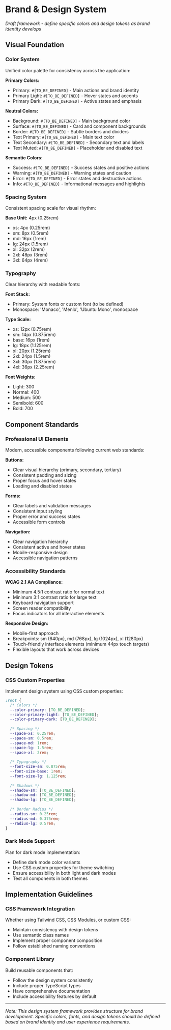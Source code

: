 # Brand & Design System

*Draft framework - define specific colors and design tokens as brand identity develops*

## Visual Foundation

### Color System
Unified color palette for consistency across the application:

**Primary Colors:**
- Primary: `#[TO_BE_DEFINED]` - Main actions and brand identity
- Primary Light: `#[TO_BE_DEFINED]` - Hover states and accents
- Primary Dark: `#[TO_BE_DEFINED]` - Active states and emphasis

**Neutral Colors:**
- Background: `#[TO_BE_DEFINED]` - Main background color
- Surface: `#[TO_BE_DEFINED]` - Card and component backgrounds
- Border: `#[TO_BE_DEFINED]` - Subtle borders and dividers
- Text Primary: `#[TO_BE_DEFINED]` - Main text color
- Text Secondary: `#[TO_BE_DEFINED]` - Secondary text and labels
- Text Muted: `#[TO_BE_DEFINED]` - Placeholder and disabled text

**Semantic Colors:**
- Success: `#[TO_BE_DEFINED]` - Success states and positive actions
- Warning: `#[TO_BE_DEFINED]` - Warning states and caution
- Error: `#[TO_BE_DEFINED]` - Error states and destructive actions
- Info: `#[TO_BE_DEFINED]` - Informational messages and highlights

### Spacing System
Consistent spacing scale for visual rhythm:

**Base Unit:** 4px (0.25rem)
- xs: 4px (0.25rem)
- sm: 8px (0.5rem)
- md: 16px (1rem)
- lg: 24px (1.5rem)
- xl: 32px (2rem)
- 2xl: 48px (3rem)
- 3xl: 64px (4rem)

### Typography
Clear hierarchy with readable fonts:

**Font Stack:**
- Primary: System fonts or custom font (to be defined)
- Monospace: 'Monaco', 'Menlo', 'Ubuntu Mono', monospace

**Type Scale:**
- xs: 12px (0.75rem)
- sm: 14px (0.875rem)
- base: 16px (1rem)
- lg: 18px (1.125rem)
- xl: 20px (1.25rem)
- 2xl: 24px (1.5rem)
- 3xl: 30px (1.875rem)
- 4xl: 36px (2.25rem)

**Font Weights:**
- Light: 300
- Normal: 400
- Medium: 500
- Semibold: 600
- Bold: 700

## Component Standards

### Professional UI Elements
Modern, accessible components following current web standards:

**Buttons:**
- Clear visual hierarchy (primary, secondary, tertiary)
- Consistent padding and sizing
- Proper focus and hover states
- Loading and disabled states

**Forms:**
- Clear labels and validation messages
- Consistent input styling
- Proper error and success states
- Accessible form controls

**Navigation:**
- Clear navigation hierarchy
- Consistent active and hover states
- Mobile-responsive design
- Accessible navigation patterns

### Accessibility Standards

**WCAG 2.1 AA Compliance:**
- Minimum 4.5:1 contrast ratio for normal text
- Minimum 3:1 contrast ratio for large text
- Keyboard navigation support
- Screen reader compatibility
- Focus indicators for all interactive elements

**Responsive Design:**
- Mobile-first approach
- Breakpoints: sm (640px), md (768px), lg (1024px), xl (1280px)
- Touch-friendly interface elements (minimum 44px touch targets)
- Flexible layouts that work across devices

## Design Tokens

### CSS Custom Properties
Implement design system using CSS custom properties:

```css
:root {
  /* Colors */
  --color-primary: [TO_BE_DEFINED];
  --color-primary-light: [TO_BE_DEFINED];
  --color-primary-dark: [TO_BE_DEFINED];
  
  /* Spacing */
  --space-xs: 0.25rem;
  --space-sm: 0.5rem;
  --space-md: 1rem;
  --space-lg: 1.5rem;
  --space-xl: 2rem;
  
  /* Typography */
  --font-size-sm: 0.875rem;
  --font-size-base: 1rem;
  --font-size-lg: 1.125rem;
  
  /* Shadows */
  --shadow-sm: [TO_BE_DEFINED];
  --shadow-md: [TO_BE_DEFINED];
  --shadow-lg: [TO_BE_DEFINED];
  
  /* Border Radius */
  --radius-sm: 0.25rem;
  --radius-md: 0.375rem;
  --radius-lg: 0.5rem;
}
```

### Dark Mode Support
Plan for dark mode implementation:
- Define dark mode color variants
- Use CSS custom properties for theme switching
- Ensure accessibility in both light and dark modes
- Test all components in both themes

## Implementation Guidelines

### CSS Framework Integration
Whether using Tailwind CSS, CSS Modules, or custom CSS:
- Maintain consistency with design tokens
- Use semantic class names
- Implement proper component composition
- Follow established naming conventions

### Component Library
Build reusable components that:
- Follow the design system consistently
- Include proper TypeScript types
- Have comprehensive documentation
- Include accessibility features by default

---

*Note: This design system framework provides structure for brand development. Specific colors, fonts, and design tokens should be defined based on brand identity and user experience requirements.*